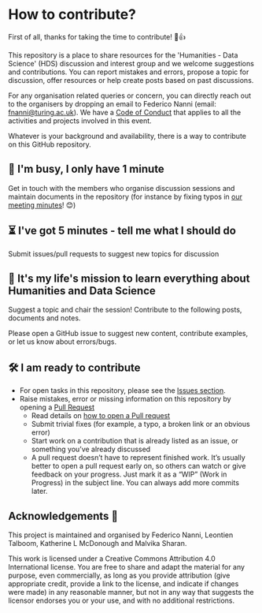# How to contribute?

First of all, thanks for taking the time to contribute! 🎉👍

This repository is a place to share resources for the 'Humanities - Data Science' (HDS) discussion and interest group and we welcome suggestions and contributions.
You can report mistakes and errors, propose a topic for discussion, offer resources or help create posts based on past discussions.

For any organisation related queries or concern, you can directly reach out to the organisers by dropping an email to Federico Nanni (email:  fnanni@turing.ac.uk).
We have a [Code of Conduct](./CODE_OF_CONDUCT.md) that applies to all the activities and projects involved in this event.

Whatever is your background and availability, there is a way to contribute on this GitHub repository.

🏃 I'm busy, I only have 1 minute
---

Get in touch with the members who organise discussion sessions and maintain documents in the repository (for instance by fixing typos in [our meeting minutes](https://github.com/fedenanni/HDS-DiscussionGroup/tree/meeting-resources/meeting-minutes)! 😊)

⏳ I've got 5 minutes - tell me what I should do
---

Submit issues/pull requests to suggest new topics for discussion

🎉 It's my life's mission to learn everything about Humanities and Data Science
---

Suggest a topic and chair the session! Contribute to the following posts, documents and notes.

Please open a GitHub issue to suggest new content, contribute examples, or let us know about errors/bugs.

🛠 I am ready to contribute 
---

- For open tasks in this repository, please see the [Issues section](https://github.com/fedenanni/HDS-DiscussionGroup/issues).
- Raise mistakes, error or missing information on this repository by opening a [Pull Request](https://github.com/fedenanni/HDS-DiscussionGroup/pulls)
  - Read details on [how to open a Pull request](https://opensource.guide/how-to-contribute/#opening-a-pull-request)
  - Submit trivial fixes (for example, a typo, a broken link or an obvious error)
  - Start work on a contribution that is already listed as an issue, or something you’ve already discussed
  - A pull request doesn’t have to represent finished work. It’s usually better to open a pull request early on, so others can watch or give feedback on your progress. Just mark it as a “WIP” (Work in Progress) in the subject line. You can always add more commits later.

Acknowledgements 🙌
---

This project is maintained and organised by Federico Nanni, Leontien Talboom, Katherine L McDonough and Malvika Sharan.

This work is licensed under a Creative Commons Attribution 4.0 International license. 
You are free to share and adapt the material for any purpose, even commercially, 
as long as you provide attribution (give appropriate credit, provide a link to the license, 
and indicate if changes were made) in any reasonable manner, but not in any way that suggests the 
licensor endorses you or your use, and with no additional restrictions.
